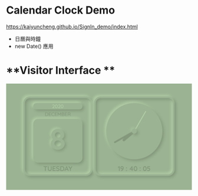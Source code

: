 # Calendar Clock Demo

https://kaiyuncheng.github.io/SignIn_demo/index.html

+ 日曆與時鐘
+ new Date() 應用

# **Visitor Interface **
![](img/calendarClock.png)
